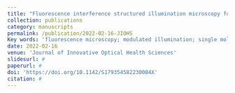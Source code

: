 ```yaml
---
title: "Fluorescence interference structured illumination microscopy for 3D morphology imaging with high axial resolution"
collection: publications
category: manuscripts
permalink: /publication/2022-02-16-JIOHS
Key words: 'fluorescence microscopy; modulated illumination; single molecule localization microscopy'
date: 2022-02-16
venue: 'Journal of Innovative Optical Health Sciences'
slidesurl: #
paperurl: #
doi: 'https://doi.org/10.1142/S179354582230004X'
citation: #
---
```

